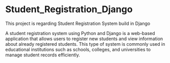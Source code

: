 # Student_Registration_Django
This project is regarding Student Registration System build in Django

A student registration system using Python and Django is a web-based application that allows users to register new students and view information about already registered students. This type of system is commonly used in educational institutions such as schools, colleges, and universities to manage student records efficiently.


